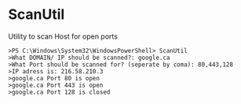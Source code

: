 # ScanUtil
Utility to scan Host for open ports
```
>PS C:\Windows\System32\WindowsPowerShell> ScanUtil
>What DOMAIN/ IP should be scanned?: google.ca
>What Port should be scanned for? (seperate by coma): 80,443,128
>IP adress is: 216.58.210.3
>google.ca Port 80 is open
>google.ca Port 443 is open
>google.ca Port 128 is closed
